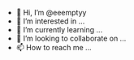 - 👋 Hi, I’m @eeemptyy
- 👀 I’m interested in ...
- 🌱 I’m currently learning ...
- 💞️ I’m looking to collaborate on ...
- 📫 How to reach me ...

<!---
eeemptyy/eeemptyy is a ✨ special ✨ repository because its `README.md` (this file) appears on your GitHub profile.
You can click the Preview link to take a look at your changes.
--->
